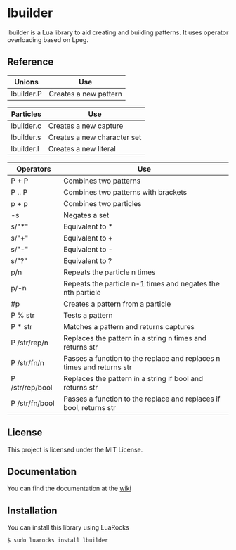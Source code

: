 # lbuilder
lbuilder is a Lua library to aid creating and building patterns. It uses operator overloading based on Lpeg.

## Reference

| **Unions**       | **Use**                                             |
| ------------ | ----------------------------------------------- |
| lbuilder.P   | Creates a new pattern                           |

| **Particles**    | **Use**                                             |
| ------------ | ----------------------------------------------- |
| lbuilder.c   | Creates a new capture                           |
| lbuilder.s   | Creates a new character set                     |
| lbuilder.l   | Creates a new literal                           |

| **Operators**       | **Use**                                                                   |
| --------------- | --------------------------------------------------------------------- |
| P + P           | Combines two patterns                                                 |
| P .. P          | Combines two patterns with brackets                                   |
| p + p           | Combines two particles                                                |
| -s              | Negates a set                                                         |
| s/"\*"          | Equivalent to \*                                                      |
| s/"+"           | Equivalent to +                                                       |
| s/"-"           | Equivalent to -                                                       |
| s/"?"           | Equivalent to ?                                                       |
| p/n             | Repeats the particle n times                                          |
| p/-n            | Repeats the particle n-1 times and negates the nth particle           |
| #p              | Creates a pattern from a particle                                     |
| P % str         | Tests a pattern                                                       |
| P * str         | Matches a pattern and returns captures                                | 
| P /str/rep/n    | Replaces the pattern in a string n times and returns str              |
| P /str/fn/n     | Passes a function to the replace and replaces n times and returns str |
| P /str/rep/bool | Replaces the pattern in a string if bool and returns str              |
| P /str/fn/bool  | Passes a function to the replace and replaces if bool, returns str    |

## License
This project is licensed under the MIT License.

## Documentation
You can find the documentation at the [wiki](http://lbuilder.daelvn.ga/wiki)

## Installation
You can install this library using LuaRocks
```
$ sudo luarocks install lbuilder
```
